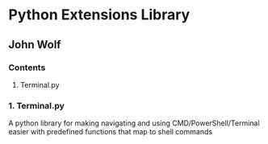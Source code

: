 # Python Extensions Library

## John Wolf

### Contents

1. Terminal.py



### 1. Terminal.py
A python library for making navigating and using CMD/PowerShell/Terminal easier with predefined functions that map to shell commands

